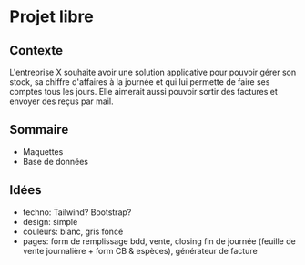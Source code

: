 # Projet libre
## Contexte
L'entreprise X souhaite avoir une solution applicative pour pouvoir gérer son stock, sa chiffre d'affaires à la journée et qui lui permette de faire ses comptes tous les jours. Elle aimerait aussi pouvoir sortir des factures et envoyer des reçus par mail. 

## Sommaire
- Maquettes
- Base de données

## Idées
- techno: Tailwind? Bootstrap? 
- design: simple
- couleurs: blanc, gris foncé
- pages: form de remplissage bdd, vente, closing fin de journée (feuille de vente journalière + form CB & espèces), générateur de facture